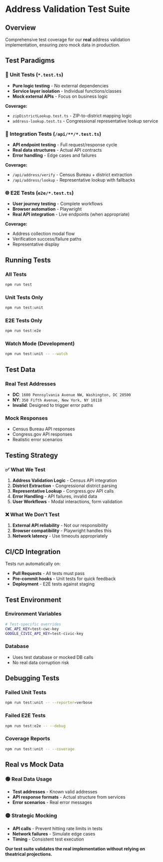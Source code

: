 # Address Validation Test Suite

## Overview

Comprehensive test coverage for our **real** address validation implementation, ensuring zero mock data in production.

## Test Paradigms

### 🧪 **Unit Tests** (`*.test.ts`)

- **Pure logic testing** - No external dependencies
- **Service layer isolation** - Individual functions/classes
- **Mock external APIs** - Focus on business logic

**Coverage:**

- `zipDistrictLookup.test.ts` - ZIP-to-district mapping logic
- `address-lookup.test.ts` - Congressional representative lookup service

### 🔌 **Integration Tests** (`/api/**/*.test.ts`)

- **API endpoint testing** - Full request/response cycle
- **Real data structures** - Actual API contracts
- **Error handling** - Edge cases and failures

**Coverage:**

- `/api/address/verify` - Census Bureau + district extraction
- `/api/address/lookup` - Representative lookup with fallbacks

### 🌐 **E2E Tests** (`e2e/*.test.ts`)

- **User journey testing** - Complete workflows
- **Browser automation** - Playwright
- **Real API integration** - Live endpoints (when appropriate)

**Coverage:**

- Address collection modal flow
- Verification success/failure paths
- Representative display

## Running Tests

### All Tests

```bash
npm run test
```

### Unit Tests Only

```bash
npm run test:unit
```

### E2E Tests Only

```bash
npm run test:e2e
```

### Watch Mode (Development)

```bash
npm run test:unit -- --watch
```

## Test Data

### Real Test Addresses

- **DC**: `1600 Pennsylvania Avenue NW, Washington, DC 20500`
- **NY**: `350 Fifth Avenue, New York, NY 10118`
- **Invalid**: Designed to trigger error paths

### Mock Responses

- Census Bureau API responses
- Congress.gov API responses
- Realistic error scenarios

## Testing Strategy

### ✅ **What We Test**

1. **Address Validation Logic** - Census API integration
2. **District Extraction** - Congressional district parsing
3. **Representative Lookup** - Congress.gov API calls
4. **Error Handling** - API failures, invalid data
5. **User Workflows** - Modal interactions, form validation

### ❌ **What We Don't Test**

1. **External API reliability** - Not our responsibility
2. **Browser compatibility** - Playwright handles this
3. **Network latency** - Use timeouts appropriately

## CI/CD Integration

Tests run automatically on:

- **Pull Requests** - All tests must pass
- **Pre-commit hooks** - Unit tests for quick feedback
- **Deployment** - E2E tests against staging

## Test Environment

### Environment Variables

```bash
# Test-specific overrides
CWC_API_KEY=test-cwc-key
GOOGLE_CIVIC_API_KEY=test-civic-key
```

### Database

- Uses test database or mocked DB calls
- No real data corruption risk

## Debugging Tests

### Failed Unit Tests

```bash
npm run test:unit -- --reporter=verbose
```

### Failed E2E Tests

```bash
npm run test:e2e -- --debug
```

### Coverage Reports

```bash
npm run test:unit -- --coverage
```

## Real vs Mock Data

### 🟢 **Real Data Usage**

- **Test addresses** - Known valid addresses
- **API response formats** - Actual structure from services
- **Error scenarios** - Real error messages

### 🟡 **Strategic Mocking**

- **API calls** - Prevent hitting rate limits in tests
- **Network failures** - Simulate edge cases
- **Timing** - Consistent test execution

**Our test suite validates the real implementation without relying on theatrical projections.**
